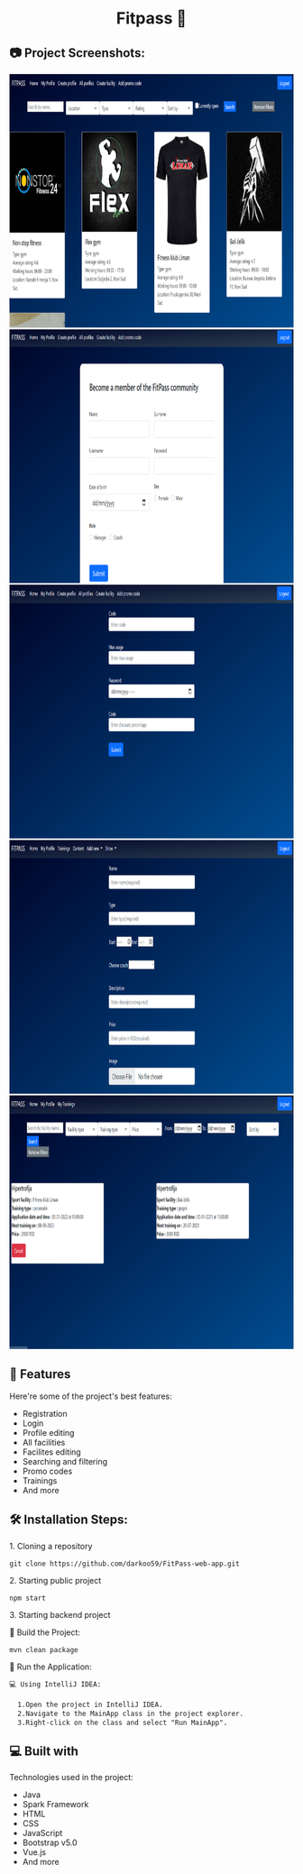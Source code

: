 <h1 align="center" id="title">Fitpass 💪</h1>

<h2>📷 Project Screenshots:</h2>

<img src="https://github.com/darkoo59/FitPass-web-app/blob/dev/FitPass/src/main/resources/static/vue/src/assets/images/ss1.png" alt="project-screenshot" width="900" height="450/">

<img src="https://github.com/darkoo59/FitPass-web-app/blob/dev/FitPass/src/main/resources/static/vue/src/assets/images/ss2.png" alt="project-screenshot" width="900" height="450/">

<img src="https://github.com/darkoo59/FitPass-web-app/blob/dev/FitPass/src/main/resources/static/vue/src/assets/images/ss3.png" alt="project-screenshot" width="900" height="450/">

<img src="https://github.com/darkoo59/FitPass-web-app/blob/dev/FitPass/src/main/resources/static/vue/src/assets/images/ss4.png" alt="project-screenshot" width="900" height="450/">

<img src="https://github.com/darkoo59/FitPass-web-app/blob/dev/FitPass/src/main/resources/static/vue/src/assets/images/ss5.png" alt="project-screenshot" width="900" height="450/">

  
  
<h2>🧐 Features</h2>

Here're some of the project's best features:

*   Registration
*   Login
*   Profile editing
*   All facilities
*   Facilites editing
*   Searching and filtering
*   Promo codes
*   Trainings
*   And more

<h2>🛠️ Installation Steps:</h2>

<p>1. Cloning a repository</p>

```
git clone https://github.com/darkoo59/FitPass-web-app.git
```

<p>2. Starting public project</p>

```
npm start
```

<p>3. Starting backend project</p>

🔧 Build the Project:

```
mvn clean package
```

🚀 Run the Application:

    💻 Using IntelliJ IDEA:

      1.Open the project in IntelliJ IDEA.
      2.Navigate to the MainApp class in the project explorer.
      3.Right-click on the class and select "Run MainApp".
  
<h2>💻 Built with</h2>

Technologies used in the project:

*   Java
*   Spark Framework
*   HTML
*   CSS
*   JavaScript
*   Bootstrap v5.0
*   Vue.js
*   And more
